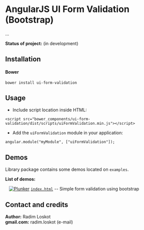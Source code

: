 AngularJS UI Form Validation (Bootstrap)
======

...

**Status of project:** (in development)  

## Installation
#### Bower
````
bower install ui-form-validation
````

## Usage

  - Include script location inside HTML:
````
<script src="bower_components/ui-form-validation/dist/scripts/uiFormValidation.min.js"></script>
````
  - Add the `uiFormValidation` module in your application: 
````
angular.module("myModule", ["uiFormValidation"]); 
````

## Demos
  
Library package contains some demos located on `examples`.
  
**List of demos:**

&nbsp;&nbsp;&nbsp;[![Plunker](http://cdn.altrn.tv/icons/plunkr_29051.png?width=13&height=13)](http://plnkr.co/edit/ArMpukWIhDy0MEuNQA0p?p=preview) [`index.html`](http://plnkr.co/edit/ArMpukWIhDy0MEuNQA0p?p=preview) -- Simple form validation using bootstrap 


## Contact and credits
                             
**Author:**    Radim Loskot  
**gmail.com:** radim.loskot (e-mail)
